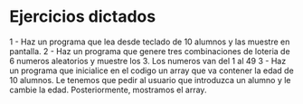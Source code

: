 # Ejercicios dictados

1 - Haz un programa que lea desde teclado de 10 alumnos y las muestre en pantalla.
2 - Haz un programa que genere tres combinaciones de loteria de 6 numeros aleatorios y muestre los 3. Los numeros van del 1 al 49
3 - Haz un programa que inicialice en el codigo un array que va contener la edad de 10 alumnos. Le tenemos que pedir al usuario que introduzca un alumno y le cambie la edad. Posteriormente, mostramos el array.